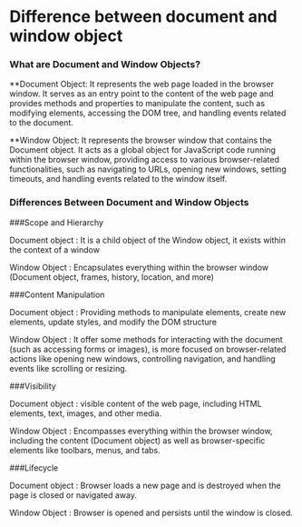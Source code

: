 # Difference between document and window object

### What are Document and Window Objects?

**Document Object:
        It represents the web page loaded in the browser window. It serves as an entry point to the content of the web page and provides methods and properties to manipulate the content, such as modifying elements, accessing the DOM tree, and handling events related to the document.

**Window Object:
        It represents the browser window that contains the Document object. It acts as a global object for JavaScript code running within the browser window, providing access to various browser-related functionalities, such as navigating to URLs, opening new windows, setting timeouts, and handling events related to the window itself.

### Differences Between Document and Window Objects


###Scope and Hierarchy 	

Document object : It is a child object of the Window object, it exists within the context of a window	

Window Object : Encapsulates everything within the browser window (Document object, frames, history, location, and more)

###Content Manipulation	

Document object : Providing methods to manipulate elements, create new elements, update styles, and modify the DOM structure	

Window Object : It offer some methods for interacting with the document (such as accessing forms or images), is more focused on browser-related actions like opening new windows, controlling navigation, and handling events like scrolling or resizing.

###Visibility	

Document object : visible content of the web page, including HTML elements, text, images, and other media.	

Window Object : Encompasses everything within the browser window, including the content (Document object) as well as browser-specific elements like toolbars, menus, and tabs.

###Lifecycle	

 Document object : Browser loads a new page and is destroyed when the page is closed or navigated away.	
 
 Window Object : Browser is opened and persists until the window is closed.

